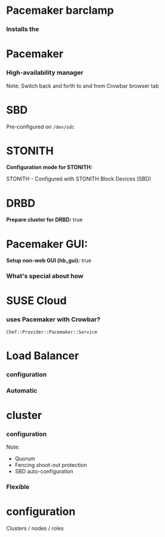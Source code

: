 # Pacemaker barclamp


### Installs the
# Pacemaker
### High-availability manager
Note: Switch back and forth to and from Crowbar browser tab


# SBD
Pre-configured on `/dev/sdc`


# STONITH
**Configuration mode for STONITH:**

STONITH - Configured with STONITH Block Devices (SBD)


# DRBD
**Prepare cluster for DRBD:** true


# Pacemaker GUI:
**Setup non-web GUI (hb_gui):**  true


### What's special about how
# SUSE Cloud
### uses Pacemaker with Crowbar?


`Chef::Provider::Pacemaker::Service`


# Load Balancer
### configuration


### Automatic
# cluster
### configuration

Note:
- Quorum
- Fencing shoot-out protection
- SBD auto-configuration


### Flexible
# configuration

Clusters / nodes / roles
